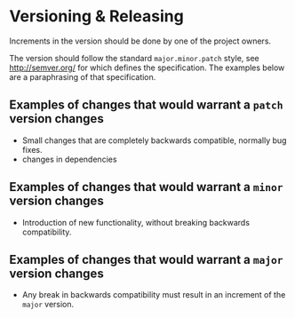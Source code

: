 # Versioning & Releasing

Increments in the version should be done by one of the project owners.

The version should follow the standard `major.minor.patch` style, see http://semver.org/ for which defines the specification. The examples below are a paraphrasing of that specification.

## Examples of changes that would warrant a `patch` version changes

* Small changes that are completely backwards compatible, normally bug fixes.
* changes in dependencies

## Examples of changes that would warrant a `minor` version changes

* Introduction of new functionality, without breaking backwards compatibility.

## Examples of changes that would warrant a `major` version changes

* Any break in backwards compatibility must result in an increment of the `major` version.
